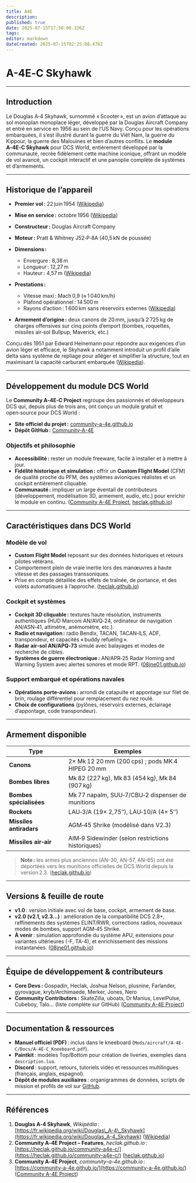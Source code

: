 ```yaml
---
title: A4E
description: 
published: true
date: 2025-07-15T17:50:00.336Z
tags: 
editor: markdown
dateCreated: 2025-07-15T02:25:08.478Z
---
```


# **A-4E‑C Skyhawk**

---

## Introduction

Le Douglas A‑4 Skyhawk, surnommé « Scooter », est un avion d’attaque au sol monoplan monoplace léger, développé par la Douglas Aircraft Company et entré en service en 1956 au sein de l’US Navy. Conçu pour les opérations embarquées, il s’est illustré durant la guerre du Viêt Nam, la guerre du Kippour, la guerre des Malouines et bien d’autres conflits. Le **module A‑4E‑C Skyhawk** pour DCS World, entièrement développé par la communauté, recrée fidèlement cette machine iconique, offrant un modèle de vol avancé, un cockpit interactif et une panoplie complète de systèmes et d’armements.

---

## Historique de l’appareil

* **Premier vol :** 22 juin 1954 ([Wikipedia][1])
* **Mise en service :** octobre 1956 ([Wikipedia][1])
* **Constructeur :** Douglas Aircraft Company
* **Moteur :** Pratt & Whitney J52‑P‑8A (40,5 kN de poussée)
* **Dimensions :**

  * Envergure : 8,38 m
  * Longueur : 12,27 m
  * Hauteur : 4,57 m ([Wikipedia][1])
* **Prestations :**

  * Vitesse maxi : Mach 0,9 (≈ 1 040 km/h)
  * Plafond opérationnel : 14 500 m
  * Rayons d’action : 1 600 km sans réservoirs externes ([Wikipedia][1])
* **Armement d’origine :** deux canons de 20 mm, jusqu’à 2 725 kg de charges offensives sur cinq points d’emport (bombes, roquettes, missiles air‑sol Bullpup, Maverick, etc.)

Conçu dès 1951 par Edward Heinemann pour répondre aux exigences d’un avion léger et efficace, le Skyhawk a notamment introduit un profil d’aile delta sans système de repliage pour alléger et simplifier la structure, tout en maximisant la capacité carburant embarquée ([Wikipedia][1]).

---

## Développement du module DCS World

Le **Community A‑4E‑C Project** regroupe des passionnés et développeurs DCS qui, depuis plus de trois ans, ont conçu un module gratuit et open‑source pour DCS World :

* **Site officiel du projet :** [community-a-4e.github.io](https://community-a-4e.github.io/)
* **Dépôt GitHub :** [Community-A-4E](https://github.com/Community-A-4E)

### Objectifs et philosophie

* **Accessibilité :** rester un module freeware, facile à installer et à mettre à jour.
* **Fidélité historique et simulation :** offrir un **Custom Flight Model** (CFM) de qualité proche du PFM, des systèmes avioniques réalistes et un cockpit entièrement cliquable.
* **Communauté :** impliquer un large éventail de contributeurs (développement, modélisation 3D, armement, audio, etc.) pour enrichir le module en continu. ([Community A-4E Project][2], [heclak.github.io][3])

---

## Caractéristiques dans DCS World

### Modèle de vol

* **Custom Flight Model** reposant sur des données historiques et retours pilotes vétérans.
* Comportement plein de vraie inertie lors des manœuvres à haute vitesse et des passages transsoniques.
* Prise en compte détaillée des effets de traînée, de portance, et des volets automatiques à l’approche. ([heclak.github.io][3])

### Cockpit et systèmes

* **Cockpit 3D cliquable :** textures haute résolution, instruments authentiques (HUD Marconi AN/AVQ‑24, ordinateur de navigation AN/ASN‑41, altimètre, anémomètre, etc.).
* **Radio et navigation :** radio Bendix, TACAN, TACAN‑ILS, ADF, transpondeur, et capacités « buddy refueling ».
* **Radar air‑sol AN/APQ‑73** simulé avec balayages et modes de recherche de cibles.
* **Systèmes de guerre électronique :** AN/APR‑25 Radar Homing and Warning System avec alertes sonores et mode RPT. ([08jne01.github.io][4])

### Support embarqué et opérations navales

* **Opérations porte‑avions :** arrondi de catapulte et appontage sur filet de brin, roulage différentiel pour remplacement du nez roulé.
* **Choix de configurations** (pylônes, réservoirs externes, éclairage d’appontage, code transpondeur).

---

## Armement disponible

| Type                    | Exemples                                          |
| ----------------------- | ------------------------------------------------- |
| **Canons**              | 2× Mk 12 20 mm (200 cps) ; pods MK 4 HIPEG 20 mm  |
| **Bombes libres**       | Mk 82 (227 kg), Mk 83 (454 kg), Mk 84 (907 kg)    |
| **Bombes spécialisées** | Mk 77 napalm, SUU‑7/CBU‑2 dispenser de munitions  |
| **Rockets**             | LAU‑3/A (19× 2,75″), LAU‑10/A (4× 5″)             |
| **Missiles antiradars** | AGM‑45 Shrike (modélisé dans V2.3)                |
| **Missiles air‑air**    | AIM‑9 Sidewinder (selon restrictions historiques) |

> **Note :** les armes plus anciennes (AN-30, AN-57, AN-65) ont été déportées vers les munitions officielles de DCS World depuis la version 2.3. ([heclak.github.io][3])

---

## Versions & feuille de route

* **v1.0** : version initiale avec vol de base, cockpit, armement de base.
* **v2.0 (v2.1, v2.3…)** : amélioration de la compatibilité DCS 2.8+, raffinements des systèmes ELINT/RWR, corrections radios, nouveaux modes de bombes, support AGM‑45 Shrike.
* **À venir** : simulation approfondie du système APU, extensions pour variantes ultérieures (-F, TA-4), et enrichissement des missions instantanées. ([08jne01.github.io][4])

---

## Équipe de développement & contributeurs

* **Core Devs :** Gospadin, Heclak, Joshua Nelson, plusnine, Farlander, gyrovague, kryb/Archimaede, Merker, Jones, Nero
* **Community Contributors :** SkateZilla, uboats, Dr Manius, LevelPulse, Cubeboy, Talo… (liste complète sur GitHub) ([Community A-4E Project][2])

---

## Documentation & ressources

* **Manuel officiel (PDF)** : inclus dans le kneeboard (`Mods/aircraft/A-4E-C/Docs/A-4E-C_Kneeboard.pdf`).
* **Paintkit** : modèles Top/Bottom pour création de liveries, exemples dans `description.lua`.
* **Discord** : support, retours, tutoriels vidéo et ressources multilingues (français, anglais, espagnol).
* **Dépôt de modules auxiliaires** : organigrammes de données, scripts de mission et profils de vol sur [GitHub](https://github.com/Community-A-4E).

---

## Références

1. **Douglas A‑4 Skyhawk**, *Wikipédia* : [https://fr.wikipedia.org/wiki/Douglas\_A-4\_Skyhawk](https://fr.wikipedia.org/wiki/Douglas_A-4_Skyhawk) ([Wikipedia][1])
2. **Community A‑4E Project – Features**, *heclak.github.io* : [https://heclak.github.io/community-a4e-c/](https://heclak.github.io/community-a4e-c/) ([heclak.github.io][3])
3. **Community A‑4E Project**, *community-a-4e.github.io* : [https://community-a-4e.github.io/](https://community-a-4e.github.io/) ([Community A-4E Project][2])

[1]: https://fr.wikipedia.org/wiki/Douglas_A-4_Skyhawk?utm_source=chatgpt.com "Douglas A-4 Skyhawk"
[2]: https://community-a-4e.github.io/?utm_source=chatgpt.com "Community A-4E Project"
[3]: https://heclak.github.io/community-a4e-c/?utm_source=chatgpt.com "Community A-4E Project | The Community Repo for A-4E-C and its Official Submods"
[4]: https://08jne01.github.io/community-a4e-c/?utm_source=chatgpt.com "Community A-4E Project | The Community Repo for A-4E-C and its Official Submods"
